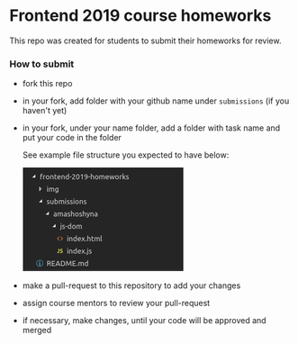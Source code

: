 #  Frontend 2019 course homeworks
This repo was created for students to submit their homeworks for review. 

### How to submit
- fork this repo
- in your fork, add folder with your github name under  `submissions` (if you haven't yet)
- in your fork, under your name folder, add a folder with task name and put your code in the folder

  See example file structure you expected to have below:

  ![File structure example](img/file-structure.png)

- make a pull-request to this repository to add your changes
- assign course mentors to review your pull-request
- if necessary, make changes, until your code will be approved and merged
